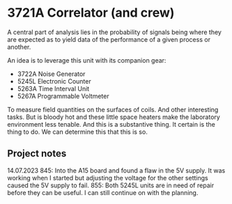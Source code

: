 # 3721A Correlator (and crew)

A central part of analysis lies in the probability of signals being where they are expected as to yield data of the performance of a given process or another.

An idea is to leverage this unit with its companion gear:

* 3722A Noise Generator
* 5245L Electronic Counter
* 5263A Time Interval Unit
* 5267A Programmable Voltmeter

To measure field quantities on the surfaces of coils. And other interesting tasks. But is bloody hot and these little space heaters make the laboratory environment less tenable. And this is a substantive thing. It certain is the thing to do. We can determine this that this is so.

## Project notes

14.07.2023
    845: Into the A15 board and found a flaw in the 5V supply. It was working when I started but adjusting the voltage for the other settings caused the 5V supply to fail.
    855: Both 5245L units are in need of repair before they can be useful. I can still continue on with the planning.
